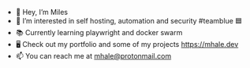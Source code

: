 - 👋 Hey, I’m Miles
- 💖 I’m interested in self hosting, automation and security #teamblue 🟦
- 📚 Currently learning playwright and docker swarm
- 🖥 Check out my portfolio and some of my projects https://mhale.dev
- 📫 You can reach me at mhale@protonmail.com

<!---
halemiles/halemiles is a ✨ special ✨ repository because its `README.md` (this file) appears on your GitHub profile.
You can click the Preview link to take a look at your changes.
--->
